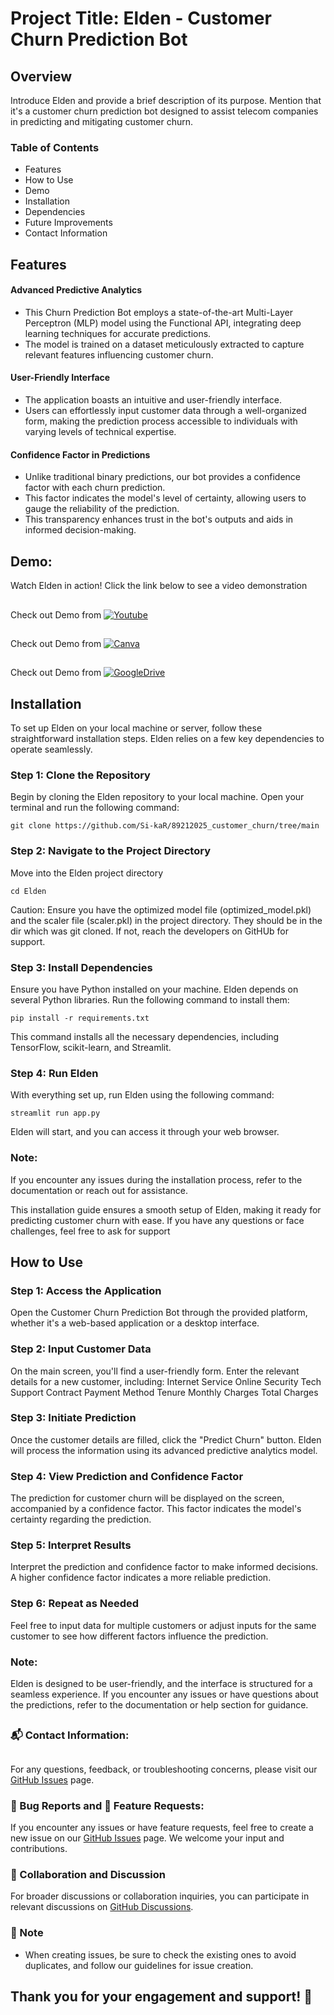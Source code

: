 # Project Title: Elden - Customer Churn Prediction Bot
## Overview

Introduce Elden and provide a brief description of its purpose. Mention that it's a customer churn prediction bot designed to assist telecom companies in predicting and mitigating customer churn.
### Table of Contents
* Features
* How to Use
* Demo
* Installation
* Dependencies
* Future Improvements
* Contact Information






## 
## Features

#### Advanced Predictive Analytics
* This Churn Prediction Bot employs a state-of-the-art Multi-Layer Perceptron (MLP) model using the Functional API, integrating deep learning techniques for accurate predictions. 
* The model is trained on a dataset meticulously extracted to capture relevant features influencing customer churn.

#### User-Friendly Interface
* The application boasts an intuitive and user-friendly interface. 
* Users can effortlessly input customer data through a well-organized form, making the prediction process accessible to individuals with varying levels of technical expertise.

#### Confidence Factor in Predictions
* Unlike traditional binary predictions, our bot provides a confidence factor with each churn prediction. 
* This factor indicates the model's level of certainty, allowing users to gauge the reliability of the prediction.
* This transparency enhances trust in the bot's outputs and aids in informed decision-making.




## 
## Demo:
Watch Elden in action! Click the link below to see a video demonstration
##
Check out Demo from 
[![Youtube](https://example.com/thumbnail-image.jpg)](https://youtu.be/d3K9hznxBtk)
##
Check out Demo from 
[![Canva](https://example.com/thumbnail-image.jpg)](https://www.canva.com/design/DAF1aSpeps8/yBOREqNIvAc-KDeYGpia0w/watch?utm_content=DAF1aSpeps8&utm_campaign=designshare&utm_medium=link&utm_source=editor)
##
Check out Demo from 
[![GoogleDrive](https://example.com/thumbnail-image.jpg)](https://drive.google.com/file/d/1NS3X7VMKQENZNNi5JnciG8DWOMgyJ_zI/view?usp=drive_link)




##
## Installation
To set up Elden on your local machine or server, follow these straightforward installation steps. Elden relies on a few key dependencies to operate seamlessly.

### Step 1: Clone the Repository
Begin by cloning the Elden repository to your local machine. Open your terminal and run the following command:

    git clone https://github.com/Si-kaR/89212025_customer_churn/tree/main

### Step 2: Navigate to the Project Directory
Move into the Elden project directory

    cd Elden

Caution: Ensure you have the optimized model file (optimized_model.pkl) and the scaler file (scaler.pkl) in the project directory. They should be in the dir which was git cloned. If not, reach the developers on GitHUb for support.

### Step 3: Install Dependencies
Ensure you have Python installed on your machine. Elden depends on several Python libraries. Run the following command to install them:

    pip install -r requirements.txt
This command installs all the necessary dependencies, including TensorFlow, scikit-learn, and Streamlit.

### Step 4: Run Elden
With everything set up, run Elden using the following command:

    streamlit run app.py
Elden will start, and you can access it through your web browser.

### Note:
If you encounter any issues during the installation process, refer to the documentation or reach out for assistance.

This installation guide ensures a smooth setup of Elden, making it ready for predicting customer churn with ease. If you have any questions or face challenges, feel free to ask for support









## 
## How to Use

### Step 1: Access the Application

Open the Customer Churn Prediction Bot through the provided platform, whether it's a web-based application or a desktop interface.

### Step 2: Input Customer Data

On the main screen, you'll find a user-friendly form. Enter the relevant details for a new customer, including:
        Internet Service
        Online Security
        Tech Support
        Contract
        Payment Method
        Tenure
        Monthly Charges
        Total Charges

### Step 3: Initiate Prediction
Once the customer details are filled, click the "Predict Churn" button. Elden will process the information using its advanced predictive analytics model.

### Step 4: View Prediction and Confidence Factor
The prediction for customer churn will be displayed on the screen, accompanied by a confidence factor. This factor indicates the model's certainty regarding the prediction.

### Step 5: Interpret Results
Interpret the prediction and confidence factor to make informed decisions. A higher confidence factor indicates a more reliable prediction.

### Step 6: Repeat as Needed
Feel free to input data for multiple customers or adjust inputs for the same customer to see how different factors influence the prediction.

### Note:
Elden is designed to be user-friendly, and the interface is structured for a seamless experience. If you encounter any issues or have questions about the predictions, refer to the documentation or help section for guidance.










##
##
### 📬 Contact Information:
##

For any questions, feedback, or troubleshooting concerns, please visit our [GitHub Issues](<https://github.com/Si-kaR/89212025_customer_churn/issues>) page.

### 🐛 Bug Reports and 🚀 Feature Requests:
If you encounter any issues or have feature requests, feel free to create a new issue on our [GitHub Issues](<https://github.com/Si-kaR/89212025_customer_churn/issues>) page. We welcome your input and contributions.

### 💬 Collaboration and Discussion
For broader discussions or collaboration inquiries, you can participate in relevant discussions on [GitHub Discussions](<https://github.com/Si-kaR/89212025_customer_churn/projects>).

### 🚧 Note 
* When creating issues, be sure to check the existing ones to avoid duplicates, and follow our guidelines for issue creation.

## Thank you for your engagement and support! 👏
